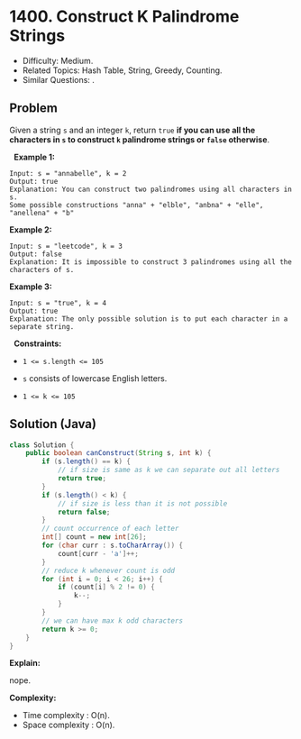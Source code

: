 # 1400. Construct K Palindrome Strings

- Difficulty: Medium.
- Related Topics: Hash Table, String, Greedy, Counting.
- Similar Questions: .

## Problem

Given a string ```s``` and an integer ```k```, return ```true``` **if you can use all the characters in **```s```** to construct **```k```** palindrome strings or **```false```** otherwise**.

 
**Example 1:**

```
Input: s = "annabelle", k = 2
Output: true
Explanation: You can construct two palindromes using all characters in s.
Some possible constructions "anna" + "elble", "anbna" + "elle", "anellena" + "b"
```

**Example 2:**

```
Input: s = "leetcode", k = 3
Output: false
Explanation: It is impossible to construct 3 palindromes using all the characters of s.
```

**Example 3:**

```
Input: s = "true", k = 4
Output: true
Explanation: The only possible solution is to put each character in a separate string.
```

 
**Constraints:**


	
- ```1 <= s.length <= 105```
	
- ```s``` consists of lowercase English letters.
	
- ```1 <= k <= 105```



## Solution (Java)

```java
class Solution {
    public boolean canConstruct(String s, int k) {
        if (s.length() == k) {
            // if size is same as k we can separate out all letters
            return true;
        }
        if (s.length() < k) {
            // if size is less than it is not possible
            return false;
        }
        // count occurrence of each letter
        int[] count = new int[26];
        for (char curr : s.toCharArray()) {
            count[curr - 'a']++;
        }
        // reduce k whenever count is odd
        for (int i = 0; i < 26; i++) {
            if (count[i] % 2 != 0) {
                k--;
            }
        }
        // we can have max k odd characters
        return k >= 0;
    }
}
```

**Explain:**

nope.

**Complexity:**

* Time complexity : O(n).
* Space complexity : O(n).
